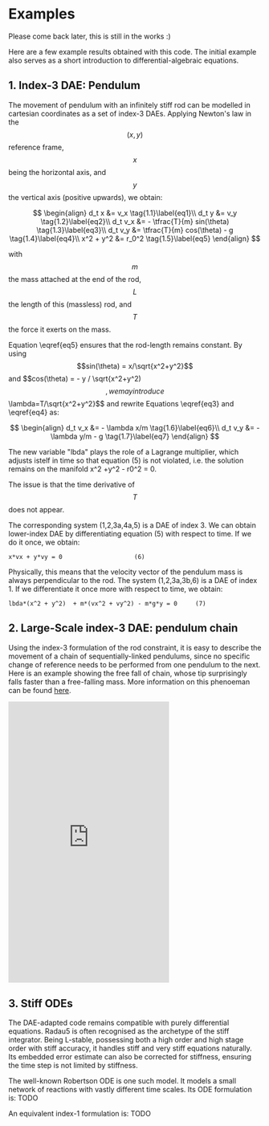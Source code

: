# Examples

Please come back later, this is still in the works :)

Here are a few example results obtained with this code. The initial example also serves as a short introduction to differential-algebraic equations.

## 1. Index-3 DAE: Pendulum

The movement of pendulum with an infinitely stiff rod can be modelled in cartesian coordinates as a set of index-3 DAEs.
Applying Newton's law in the $$(x,y)$$ reference frame, $$x$$ being the horizontal axis, and $$y$$ the vertical axis (positive upwards), we obtain:

$$
\begin{align}
 d_t x &= v_x \tag{1.1}\label{eq1}\\
 d_t y &= v_y \tag{1.2}\label{eq2}\\
 d_t v_x &= - \tfrac{T}{m} sin(\theta) \tag{1.3}\label{eq3}\\
 d_t v_y &=  \tfrac{T}{m} cos(\theta) - g \tag{1.4}\label{eq4}\\
 x^2 + y^2 &= r_0^2 \tag{1.5}\label{eq5}
\end{align}
$$
 
with $$m$$ the mass attached at the end of the rod, $$L$$ the length of this (massless) rod, and $$T$$ the force it exerts on the mass.

Equation \eqref{eq5} ensures that the rod-length remains constant.
By using $$sin(\theta) = x/\sqrt{x^2+y^2}$$
and $$cos(\theta) = - y / \sqrt{x^2+y^2)$$,
we may introduce $$\lambda=T/\sqrt{x^2+y^2}$$ and rewrite Equations \eqref{eq3} and \eqref{eq4} as:

$$
\begin{align}
 d_t v_x &= - \lambda x/m \tag{1.6}\label{eq6}\\
 d_t v_y &= - \lambda y/m - g \tag{1.7}\label{eq7}
\end{align}
$$

  The new variable "lbda" plays the role of a Lagrange multiplier, which adjusts
  istelf in time so that equation (5) is not violated, i.e. the solution remains
  on the manifold x^2 +y^2 - r0^2 = 0.
  
  The issue is that the time derivative of $$T$$ does not appear.

  The corresponding system (1,2,3a,4a,5) is a DAE of index 3.
  We can obtain lower-index DAE by differentiating equation (5) with respect
  to time. If we do it once, we obtain:

    x*vx + y*vy = 0                    (6)

  Physically, this means that the velocity vector of the pendulum mass is
  always perpendicular to the rod. The system (1,2,3a,3b,6) is a DAE of index 1.
  If we differentiate it once more with respect to time, we obtain:

    lbda*(x^2 + y^2)  + m*(vx^2 + vy^2) - m*g*y = 0     (7)

## 2. Large-Scale index-3 DAE: pendulum chain

Using the index-3 formulation of the rod constraint, it is easy to describe the movement of a chain of sequentially-linked pendulums, since no specific change of reference needs to be performed from one pendulum to the next.
Here is an example showing the free fall of chain, whose tip surprisingly falls faster than a free-falling mass. More information on this phenoeman can be found [here](https://www.researchgate.net/publication/29639055_The_motion_of_a_freely_falling_chain_tip).
<iframe width="320" height="560" src="https://www.youtube.com/embed/VESQ7IXPlQw" title="Free falling chain simulation" frameborder="0" allow="accelerometer; autoplay; clipboard-write; encrypted-media; gyroscope; picture-in-picture; web-share" allowfullscreen></iframe>

## 3. Stiff ODEs

The DAE-adapted code remains compatible with purely differential equations. Radau5 is often recognised as the archetype of the stiff integrator.
Being L-stable, possessing both a high order and high stage order with stiff accuracy, it handles stiff and very stiff equations naturally. Its embedded error estimate can also be corrected for stiffness, ensuring the time step is not limited by stiffness.

The well-known Robertson ODE is one such model. It models a small network of reactions with vastly different time scales. Its ODE formulation is:
TODO

An equivalent index-1 formulation is:
TODO